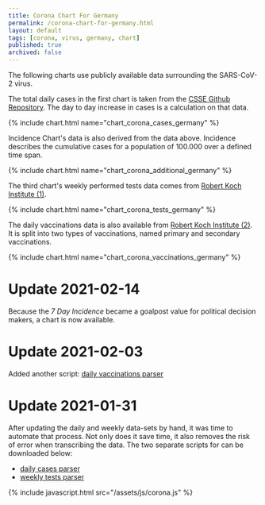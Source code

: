 ```yaml
---
title: Corona Chart For Germany
permalink: /corona-chart-for-germany.html
layout: default
tags: [corona, virus, germany, chart]
published: true
archived: false
---
```

The following charts use publicly available data surrounding the SARS-CoV-2 virus.

The total daily cases in the first chart is taken from the [CSSE Github Repository][1]. The day to day increase in cases is a calculation on that data.

{% include chart.html name="chart_corona_cases_germany" %}

Incidence Chart's data is also derived from the data above. Incidence describes the cumulative cases for a population of 100.000 over a defined time span.

{% include chart.html name="chart_corona_additional_germany" %}

The third chart's weekly performed tests data comes from [Robert Koch Institute (1)][2].

{% include chart.html name="chart_corona_tests_germany" %}

The daily vaccinations data is also available from [Robert Koch Institute (2)][3]. It is split into two types of vaccinations, named primary and secondary vaccinations.

{% include chart.html name="chart_corona_vaccinations_germany" %}

[1]: <https://github.com/CSSEGISandData/COVID-19> "COVID-19 Data Repository by the Center for Systems Science and Engineering (CSSE) at Johns Hopkins University"
[2]: <https://www.rki.de/DE/Content/InfAZ/N/Neuartiges_Coronavirus/Daten/Testzahlen-gesamt.xlsx?__blob=publicationFile> "Erfassung der SARS-CoV-2-Testzahlen in Deutschland"
[3]: <https://www.rki.de/DE/Content/InfAZ/N/Neuartiges_Coronavirus/Daten/Impfquotenmonitoring.xlsx?__blob=publicationFile> "Tabelle mit den gemeldeten Impfungen bundesweit und nach Bundesland sowie nach STIKO-Indikation"

# Update 2021-02-14
Because the *7 Day Incidence* became a goalpost value for political decision makers, a chart is now available.

# Update 2021-02-03
Added another script: [daily vaccinations parser](/assets/code-examples/covid_daily_vaccinations_parser.py)

# Update 2021-01-31
After updating the daily and weekly data-sets by hand, it was time to automate that process. Not only does it save time, it also removes the risk of error when transcribing the data.
The two separate scripts for can be downloaded below:
- [daily cases parser](/assets/code-examples/covid_daily_cases_parser.py)
- [weekly tests parser](/assets/code-examples/covid_weekly_tests_parser.py)

{% include javascript.html src="/assets/js/corona.js" %}
